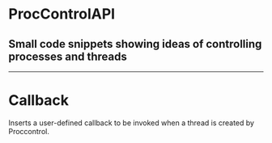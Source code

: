# ProcControlAPI

## Small code snippets showing ideas of controlling processes and threads

---

# Callback

Inserts a user-defined callback to be invoked when a thread is created by Proccontrol.
